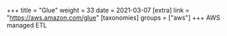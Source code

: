 +++
title = "Glue"
weight = 33
date = 2021-03-07
[extra]
link = "https://aws.amazon.com/glue"
[taxonomies]
groups = ["aws"]
+++
AWS managed ETL

